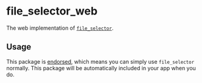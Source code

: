 # file\_selector\_web

The web implementation of [`file_selector`][1].

## Usage

This package is [endorsed][2], which means you can simply use `file_selector`
normally. This package will be automatically included in your app when you do.

[1]: https://pub.dev/packages/file_selector
[2]: https://flutter.dev/docs/development/packages-and-plugins/developing-packages#endorsed-federated-plugin
